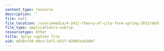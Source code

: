 ```yaml
---
content_type: resource
description: ''
file: null
file_location: /coursemedia/4-241j-theory-of-city-form-spring-2013/e838cf4dd9ca5af1b51f92805cda30bf_MOcWRURkmS0.vtt
file_type: application/x-subrip
resourcetype: Other
title: 3play caption file
uid: e838cf4d-d9ca-5af1-b51f-92805cda30bf
---
```

